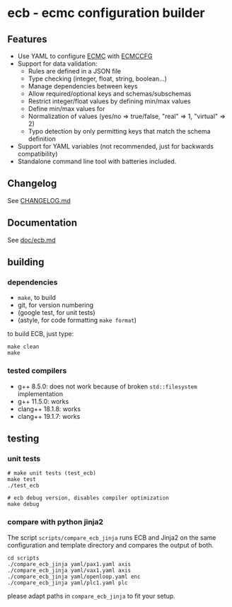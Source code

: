 # ecb - ecmc configuration builder

## Features

+ Use YAML to configure [ECMC](https://github.com/epics-modules/ecmc) with
  [ECMCCFG](https://github.com/paulscherrerinstitute/ecmccfg)
+ Support for data validation:
   + Rules are defined in a JSON file
   + Type checking (integer, float, string, boolean...)
   + Manage dependencies between keys
   + Allow required/optional keys and schemas/subschemas
   + Restrict integer/float values by defining min/max values
   + Define min/max values for 
   + Normalization of values (yes/no => true/false, "real" => 1, "virtual" => 2)
   + Typo detection by only permitting keys that match the schema definition
+ Support for YAML variables (not recommended, just for backwards compatibility)
+ Standalone command line tool with batteries included.


## Changelog

See [CHANGELOG.md](CHANGELOG.md)

## Documentation

See [doc/ecb.md](doc/ecb.md)

## building
### dependencies
- `make`, to build
- git, for version numbering
- (google test, for unit tests)
- (astyle, for code formatting `make format`)

to build ECB, just type:

    make clean
    make 

### tested compilers
- g++ 8.5.0: does not work because of broken `std::filesystem` implementation 
- g++ 11.5.0: works
- clang++ 18.1.8: works
- clang++ 19.1.7: works

## testing

### unit tests

    # make unit tests (test_ecb)
    make test
    ./test_ecb

    # ecb debug version, disables compiler optimization
    make debug

### compare with python jinja2
The script `scripts/compare_ecb_jinja` runs ECB and Jinja2 on the same configuration
and template directory and compares the output of both.

    cd scripts
    ./compare_ecb_jinja yaml/pax1.yaml axis
    ./compare_ecb_jinja yaml/vax1.yaml axis
    ./compare_ecb_jinja yaml/openloop.yaml enc
    ./compare_ecb_jinja yaml/plc1.yaml plc

please adapt paths in `compare_ecb_jinja` to fit your setup.
